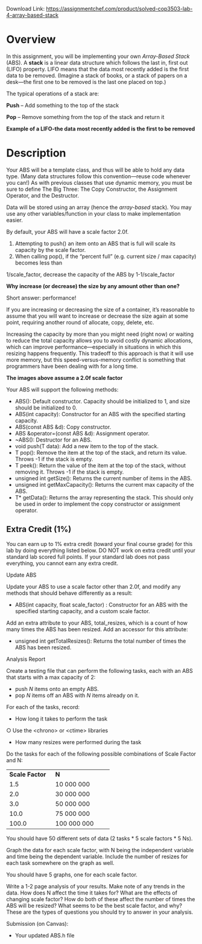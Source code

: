 Download Link: https://assignmentchef.com/product/solved-cop3503-lab-4-array-based-stack
<br>
<h1>Overview</h1>

In this assignment, you will be implementing your own <em>Array-Based Stack</em> (ABS). A <strong>stack</strong> is a linear data structure which follows the last in, first out (LIFO) property. LIFO means that the data most recently added is the first data to be removed. (Imagine a stack of books, or a stack of papers on a desk—the first one to be removed is the last one placed on top.)




The typical operations of a stack are:

<strong>Push</strong> – Add something to the top of the stack

<strong>Pop</strong> – Remove something from the top of the stack and return it




<strong>Example of a LIFO-the data most recently added is the first to be removed</strong>

<h1>Description</h1>

Your ABS will be a template class, and thus will be able to hold any data type. (Many data structures follow this convention—reuse code whenever you can!) As with previous classes that use dynamic memory, you must be sure to define The Big Three: The Copy Constructor, the Assignment Operator, and the Destructor.

Data will be stored using an array (hence the <em>array-based </em>stack)<em>.</em> You may use any other variables/function in your class to make implementation easier.

By default, your ABS will have a scale factor 2.0f.

<ol>

 <li>Attempting to push() an item onto an ABS that is full will scale its capacity by the scale factor.</li>

 <li>When calling pop(), if the “percent full” (e.g. current size / max capacity) becomes less than</li>

</ol>

1/scale_factor, decrease the capacity of the ABS by 1-1/scale_factor




<strong>Why increase (or decrease) the size by any amount other than one? </strong>

Short answer: performance!

If you are increasing or decreasing the size of a container, it’s reasonable to assume that you will want to increase or decrease the size again at some point, requiring another round of allocate, copy, delete, etc.

Increasing the capacity by more than you might need (right now) or waiting to reduce the total capacity allows you to avoid costly dynamic allocations, which can improve performance—especially in situations in which this resizing happens frequently. This tradeoff to this approach is that it will use more memory, but this speed-versus-memory conflict is something that programmers have been dealing with for a long time.




<strong>The images above assume a 2.0f scale factor</strong>

Your ABS will support the following methods:

<ul>

 <li>ABS(): Default constructor. Capacity should be initialized to 1, and size should be initialized to 0.</li>

 <li>ABS(int capacity): Constructor for an ABS with the specified starting capacity.</li>

 <li>ABS(const ABS &amp;d): Copy constructor.</li>

 <li>ABS &amp;operator=(const ABS &amp;d): Assignment operator.</li>

 <li>~ABS(): Destructor for an ABS.</li>

 <li>void push(T data): Add a new item to the top of the stack.</li>

 <li>T pop(): Remove the item at the top of the stack, and return its value. Throws -1 if the stack is empty.</li>

 <li>T peek(): Return the value of the item at the top of the stack, without removing it. Throws -1 if the stack is empty.</li>

 <li>unsigned int getSize(): Returns the current number of items in the ABS.</li>

 <li>unsigned int getMaxCapacity(): Returns the current max capacity of the ABS.</li>

 <li>T* getData(): Returns the array representing the stack. This should only be used in order to implement the copy constructor or assignment operator.</li>

</ul>







<h2>Extra Credit (1%)</h2>

You can earn up to 1% extra credit (toward your final course grade) for this lab by doing everything listed below. DO NOT work on extra credit until your standard lab scored full points. If your standard lab does not pass everything, you cannot earn any extra credit.




Update ABS

Update your ABS to use a scale factor other than 2.0f, and modify any methods that should behave differently as a result:

<ul>

 <li>ABS(int capacity, float scale_factor) : Constructor for an ABS with the specified starting capacity, and a custom scale factor.</li>

</ul>




Add an extra attribute to your ABS, total_resizes, which is a count of how many  times the ABS has been resized. Add an accessor for this attribute:

<ul>

 <li>unsigned int getTotalResizes(): Returns the total number of times the ABS has  been resized.</li>

</ul>




Analysis Report

Create a testing file that can perform the following tasks, each with an ABS that starts with a max capacity of 2:

<ul>

 <li>push <em>N</em> items onto an empty ABS.</li>

 <li>pop <em>N </em>items off an ABS with <em>N</em>  items already on it.</li>

</ul>

For each of the tasks, record:

<ul>

 <li>How long it takes to perform the task</li>

</ul>

○ Use the &lt;chrono&gt; or &lt;ctime&gt; libraries

<ul>

 <li>How many resizes were performed during the task</li>

</ul>




Do the tasks for each of the following possible combinations of Scale Factor and N:

<table width="242">

 <tbody>

  <tr>

   <td width="106"><strong>Scale Factor </strong></td>

   <td width="136"><strong>N </strong></td>

  </tr>

  <tr>

   <td width="106">1.5</td>

   <td width="136">10 000 000</td>

  </tr>

  <tr>

   <td width="106">2.0</td>

   <td width="136">30 000 000</td>

  </tr>

  <tr>

   <td width="106">3.0</td>

   <td width="136">50 000 000</td>

  </tr>

  <tr>

   <td width="106">10.0</td>

   <td width="136">75 000 000</td>

  </tr>

  <tr>

   <td width="106">100.0</td>

   <td width="136">100 000 000</td>

  </tr>

 </tbody>

</table>




You should have 50 different sets of data (2 tasks * 5 scale factors * 5 Ns).

Graph the data for each scale factor, with N being the independent variable and time being the dependent variable. Include the number of resizes for each task somewhere on the graph as well.

You should have 5 graphs, one for each scale factor.




Write a 1-2 page analysis of your results. Make note of any trends in the data. How does N affect the time it takes for? What are the effects of changing scale factor? How do both of these affect the number of times the ABS will be resized? What seems to be the best scale factor, and why? These are the types of questions you should try to answer in your analysis.

Submission (on Canvas):




<ul>

 <li>Your updated ABS.h file</li>

</ul>